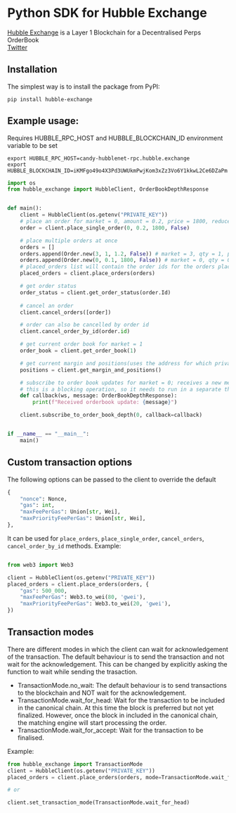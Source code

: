 # Python SDK for Hubble Exchange

[Hubble Exchange](https://hubble.exchange) is a Layer 1 Blockchain for a Decentralised Perps OrderBook
<br>[Twitter](https://twitter.com/HubbleExchange)


## Installation

The simplest way is to install the package from PyPI:
```shell
pip install hubble-exchange
```

## Example usage:

Requires HUBBLE_RPC_HOST and HUBBLE_BLOCKCHAIN_ID environment variable to be set
```shell
export HUBBLE_RPC_HOST=candy-hubblenet-rpc.hubble.exchange
export HUBBLE_BLOCKCHAIN_ID=iKMFgo49o4X3Pd3UWUkmPwjKom3xZz3Vo6Y1kkwL2Ce6DZaPm
```

```python
import os
from hubble_exchange import HubbleClient, OrderBookDepthResponse


def main():
    client = HubbleClient(os.getenv("PRIVATE_KEY"))
    # place an order for market = 0, amount = 0.2, price = 1800, reduce_only = False
    order = client.place_single_order(0, 0.2, 1800, False)

    # place multiple orders at once
    orders = []
    orders.append(Order.new(3, 1, 1.2, False)) # market = 3, qty = 1, price = 1.2, reduce_only = False
    orders.append(Order.new(0, 0.1, 1800, False)) # market = 0, qty = 0.1, price = 1800, reduce_only = False
    # placed_orders list will contain the order ids for the orders placed
    placed_orders = client.place_orders(orders)

    # get order status
    order_status = client.get_order_status(order.Id)
    
    # cancel an order
    client.cancel_orders([order])

    # order can also be cancelled by order id
    client.cancel_order_by_id(order.id)

    # get current order book for market = 1
    order_book = client.get_order_book(1)

    # get current margin and positions(uses the address for which private key is set)
    positions = client.get_margin_and_positions()

    # subscribe to order book updates for market = 0; receives a new message every second(only for those prices where the quantity has changed)
    # this is a blocking operation, so it needs to run in a separate thread
    def callback(ws, message: OrderBookDepthResponse):
        print(f"Received orderbook update: {message}")

    client.subscribe_to_order_book_depth(0, callback=callback)


if __name__ == "__main__":
    main()
```

## Custom transaction options

The following options can be passed to the client to override the default

```python
{
    "nonce": Nonce,
    "gas": int,
    "maxFeePerGas": Union[str, Wei],
    "maxPriorityFeePerGas": Union[str, Wei],
},
```

It can be used for `place_orders`, `place_single_order`, `cancel_orders`, `cancel_order_by_id` methods.
Example:
```python

from web3 import Web3

client = HubbleClient(os.getenv("PRIVATE_KEY"))
placed_orders = client.place_orders(orders, {
    "gas": 500_000,
    "maxFeePerGas": Web3.to_wei(80, 'gwei'),
    "maxPriorityFeePerGas": Web3.to_wei(20, 'gwei'),
})
```

## Transaction modes

There are different modes in which the client can wait for acknowledgement of the transaction. The default behaviour is to send the transaction and not wait for the acknowledgement.
This can be changed by explicitly asking the function to wait while sending the trasaction.

- TransactionMode.no_wait: The default behaviour is to send transactions to the blockchain and NOT wait for the acknowledgement.
- TransactionMode.wait_for_head: Wait for the transaction to be included in the canonical chain. At this time the block is preferred but not yet finalized. However, once the block in included in the canonical chain, the matching engine will start processing the order.
- TransactionMode.wait_for_accept: Wait for the transaction to be finalised.

Example:
```python
from hubble_exchange import TransactionMode
client = HubbleClient(os.getenv("PRIVATE_KEY"))
placed_orders = client.place_orders(orders, mode=TransactionMode.wait_for_accept)

# or

client.set_transaction_mode(TransactionMode.wait_for_head)
```
